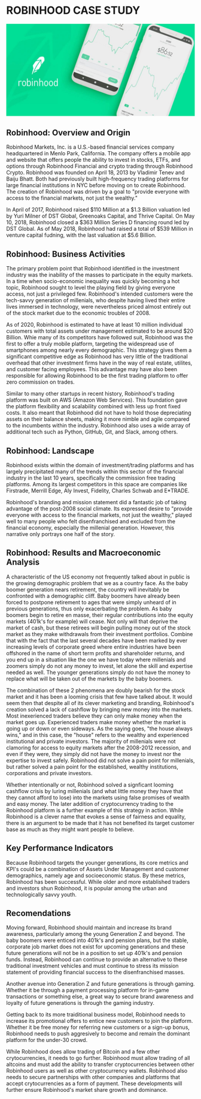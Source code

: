 # ROBINHOOD CASE STUDY
![LOGO](robinhood-logo.jpg)

## Robinhood: Overview and Origin

Robinhood Markets, Inc. is a U.S.-based financial services company headquartered in Menlo Park, California. The company offers a mobile app and website that offers people the ability to invest in stocks, ETFs, and options through Robinhood Financial and crypto trading through Robinhood Crypto. Robinhood was founded on April 18, 2013 by Vladimir Tenev and Baiju Bhatt. Both had previously built high-frequency trading platforms for large financial institutions in NYC before moving on to create Robinhood. The creation of Robinhood was driven by a goal to "provide everyone with access to the financial markets, not just the wealthy."

In April of 2017, Robinhood raised $110 Million at a $1.3 Billion valuation led by Yuri Milner of DST Global, Greenoaks Capital, and Thrive Capital. On May 10, 2018, Robinhood closed a $363 Million Series D financing round led by DST Global. As of May 2018, Robinhood had raised a total of $539 Million in venture capital fudning, with the last valuation at $5.6 Billion.  

## Robinhood: Business Activities

The primary problem point that Robinhood identified in the investment industry was the inability of the masses to participate in the equity markets. In a time when socio-economic inequality was quickly becoming a hot topic, Robinhood sought to level the playing field by giving everyone access, not just a privileged few. Robinhood's intended customers were the tech-savvy generation of millenials, who despite having lived their entire lives immersed in technology, were nevertheless priced almost entirely out of the stock market due to the economic troubles of 2008. 

As of 2020, Robinhood is estimated to have at least 10 million individual customers with total assets under management estimated to be around $20 Billion. Whie many of its competitors have followed suit, Robinhood was the first to offer a truly mobile platform, targeting the widespread use of smartphones among nearly every demographic. This strategy gives them a significant competitive edge as Robinhood has very little of the traditional overhead that other investment firms have in the way of real estate, utilites, and customer facing employees. This advantage may have also been responsible for allowing Robinhood to be the first trading platform to offer zero commission on trades. 

Similar to many other startups in recent history, Robinhood's trading platform was built on AWS (Amazon Web Services). This foundation gave the platform flexibility and scalability combined with less up front fixed costs. It also meant that Robinhood did not have to hold those depreciating assets on their balance sheets, making it more nimble and agile compared to the incumbents within the industry. Robinhood also uses a wide array of additional tech such as Python, GitHub, Git, and Slack, among others. 

## Robinhood: Landscape

Robinhood exists within the domain of investment/trading platforms and has largely precipitated many of the trends within this sector of the financial industry in the last 10 years, specifically the commission free trading platforms. Among its largest competitors in this space are companies like Firstrade, Merrill Edge, Aly Invest, Fidelity, Charles Schwab and E*TRADE.

Robinhood's branding and mission statement did a fantastic job of taking advantage of the post-2008 social climate. Its expressed desire to "provide everyone with access to the financial markets, not just the wealthy," played well to many people who felt disenfranchised and excluded from the financial economy, especially the millenial generation. However, this narrative only portrays one half of the story.

## Robinhood: Results and Macroeconomic Analysis

A characteristic of the US economy not frequently talked about in public is the growing demographic problem that we as a country face. As the baby boomer generation nears retirement, the country will inevitably be confronted with a demographic cliff. Baby boomers have already been forced to postpone retirement to ages that were simply unheard of in previous generations, thus only exacerbating the problem. As baby boomers begin to retire en masse, their regular contributions into the equity markets (401k's for example) will cease. Not only will that deprive the market of cash, but these retirees will begin pulling money out of the stock market as they make withdrawals from their investment portfolios. Combine that with the fact that the last several decades have been marked by ever increasing levels of corporate greed where entire industries have been offshored in the name of short term profits and shareholder returns, and you end up in a situation like the one we have today where millenials and zoomers simply do not any money to invest, let alone the skill and expertise needed as well. The younger generations simply do not have the money to replace what will be taken out of the markets by the baby boomers.

The combination of these 2 phenomena are doubly bearish for the stock market and it has been a looming crisis that few have talked about. It would seem then that despite all of its clever marketing and branding, Robinhood's creation solved a lack of cashflow by bringing new money into the markets. Most inexerienced traders believe they can only make money when the market goes up. Experienced traders make money whether the market is going up or down or even sideways. As the saying goes, "the house always wins," and in this case, the "house" refers to the wealthy and experienced institutional and private investors. The majority of millenials were not clamoring for access to equity markets after the 2008-2012 recession, and even if they were, they simply did not have the money to invest nor the expertise to invest safely. Robinhood did not solve a pain point for millenials, but rather solved a pain point for the established, wealthy institutions, corporations and private investors.

Whether intentionally or not, Robinhood solved a signficant looming cashflow crisis by luring millenials (and what little money they have that they cannot afford to lose) into the markets using false promises of wealth and easy money. The later addition of cryptocurrency trading to the Robinhood platform is a further example of this strategy in action. While Robinhood is a clever name that evokes a sense of fairness and equality, there is an argument to be made that it has not benefited its target customer base as much as they might want people to believe.

## Key Performance Indicators

Because Robinhood targets the younger generations, its core metrics and KPI's could be a combination of Assets Under Management and customer demographics, namely age and socioeconomic status. By these metrics, Robinhood has been successful. While older and more established traders and investors shun Robinhood, it is popular among the urban and technologically savvy youth. 

## Recomendations

Moving forward, Robinhood should maintain and increase its brand awareness, particularly among the young Generation Z and beyond. The baby boomers were enticed into 401k's and pension plans, but the stable, corporate job market does not exist for upcoming generations and these future generations will not be in a position to set up 401k's and pension funds. Instead, Robinhood can continue to provide an alternative to these traditional investment vehicles and must continue to stress its mission statement of providing financial success to the disenfranchised masses. 

Another avenue into Generation Z and future generations is through gaming. Whether it be through a payment processing platform for in-game transactions or something else, a great way to secure brand awareness and loyalty of future generations is through the gaming industry.

Getting back to its more traiditional business model, Robinhood needs to increase its promotional offers to entice new customers to join the platform. Whether it be free money for referring new customers or a sign-up bonus, Robinhood needs to push aggresively to become and remain the dominant platform for the under-30 crowd. 

While Robinhood does allow trading of Bitcoin and a few other crytocurrencies, it needs to go further. Robinhood must allow trading of all altcoins and must add the ability to transfer cryptocurrencies between other Robinhood users as well as other cryptocurrency wallets. Robinhood also needs to secure partnerships with other companies and platforms that accept crytocurrencies as a form of payment. These developments will further ensure Robinhood's market share growth and dominance.

